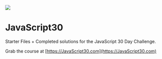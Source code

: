![](/04.PNG)

# JavaScript30

Starter Files + Completed solutions for the JavaScript 30 Day Challenge.

Grab the course at [https://JavaScript30.com](https://JavaScript30.com)
